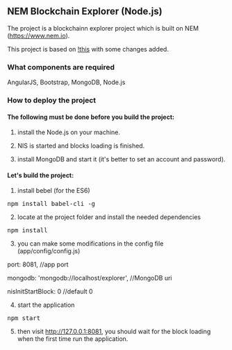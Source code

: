 ## NEM Blockchain Explorer (Node.js) ##

The project is a blockchainn explorer project which is built on NEM (https://www.nem.io). 

This project is based on [!this](https://github.com/NEMChina/nem_explorer_nodejs) with some changes added.

### What components are required ###

AngularJS, Bootstrap, MongoDB, Node.js

### How to deploy the project ###

#### The following must be done before you build the project: ####

1) install the Node.js on your machine.

2) NIS is started and blocks loading is finished.

3) install MongoDB and start it (it's better to set an account and password).

#### Let's build the project: ####

1) install bebel (for the ES6)

<pre>npm install babel-cli -g</pre>

2) locate at the project folder and install the needed dependencies

<pre>npm install</pre>

3) you can make some modifications in the config file (app/config/config.js)

port: 8081, //app port

mongodb: 'mongodb://localhost/explorer', //MongoDB uri

nisInitStartBlock: 0 //default 0

4) start the application

<pre>npm start</pre>

5) then visit http://127.0.0.1:8081, you should wait for the block loading when the first time run the application. 


